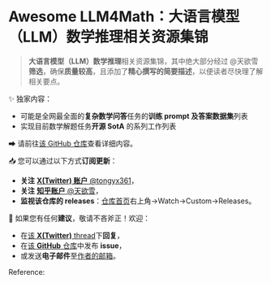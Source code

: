# Awesome LLM4Math：大语言模型（LLM）数学推理相关资源集锦

> **大语言模型（LLM）数学推理**相关资源集锦，其中绝大部分经过 @天欲雪 **筛选**，确保**质量较高**，且添加了**精心撰写的简要描述**，以便读者尽快理了解相关要点。


✨ 独家内容：

-   可能是全网最全面的**复杂数学问答**任务的**训练 prompt 及答案数据集**列表
-   实现目前数学解题任务**开源 SotA** 的系列工作列表

➡ 请前往[该 GitHub 仓库](https://github.com/tongyx361/Awesome-LLM4Math)查看详细内容。

📥 您可以通过以下方式**订阅更新**：

-   **关注** [**X(Twitter) 账户** @tongyx361](https://x.com/tongyx361)，
-   **关注** [**知乎账户** @天欲雪](https://www.zhihu.com/people/bai-li-tian-he-84)，
-   **监视该仓库的 releases**：[仓库首页](https://github.com/tongyx361/Awesome-LLM4Math)右上角->Watch->Custom->Releases。

📢 如果您有任何**建议**，敬请不吝斧正！欢迎：

-   在[该 **X(Twitter)** thread](https://x.com/tongyx361/status/1780980512561185062)下**回复**，
-   在[该 **GitHub** 仓库](https://github.com/tongyx361/Awesome-LLM4Math)中发布 **issue**，
-   或发送**电子邮件**至[作者的邮箱](tongyuxuan361@gmail.com)。



Reference:

